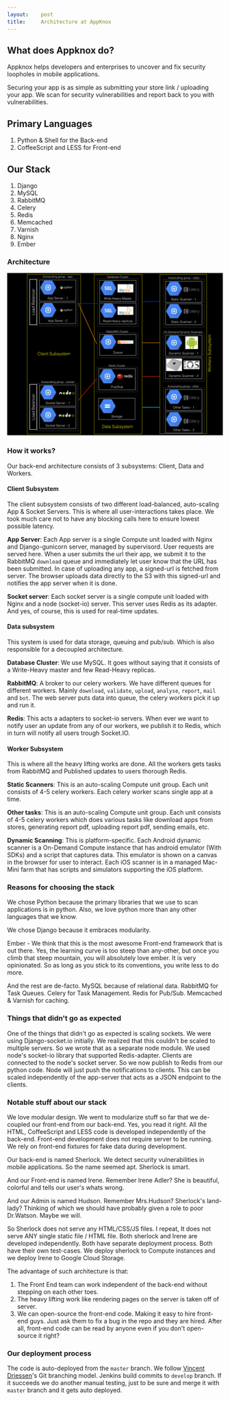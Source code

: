 ```yaml
---
layout:    post
title:     Architecture at AppKnox
---
```


## What does Appknox do?

Appknox helps developers and enterprises to uncover and fix security loopholes in mobile applications.

Securing your app is as simple as submitting your store link / uploading your app. We scan for security vulnerabilities and report back to you with vulnerabilities.

## Primary Languages

1. Python & Shell for the Back-end
2. CoffeeScript and LESS for Front-end

## Our Stack

1. Django
2. MySQL
3. RabbitMQ
4. Celery
5. Redis
6. Memcached
7. Varnish
8. Nginx
9. Ember

### Architecture

![Architecture at AppKnox](/images/architecture-at-appknox.jpg)

### How it works?

Our back-end architecture consists of 3 subsystems: Client, Data and Workers.

#### Client Subsystem

The client subsystem consists of two different load-balanced, auto-scaling App & Socket Servers. This is where all user-interactions takes place. We took much care not to have any blocking calls here to ensure lowest possible latency.

**App Server**: Each App server is a single Compute unit loaded with Nginx and Django-gunicorn server, managed by supervisord. User requests are served here. When a user submits the url their app, we submit it to the RabbitMQ `download` queue and immediately let user know that the URL has been submitted. In case of uploading any app, a signed-url is fetched from server. The browser uploads data directly to the S3 with this signed-url and notifies the app server when it is done.

**Socket server**: Each socket server is a single compute unit loaded with Nginx and a node (socket-io) server. This server uses Redis as its adapter. And yes, of course, this is used for real-time updates.

#### Data subsystem

This system is used for data storage, queuing and pub/sub. Which is also responsible for a decoupled architecture.

**Database Cluster**: We use MySQL. It goes without saying that it consists of a Write-Heavy master and few Read-Heavy replicas.

**RabbitMQ**: A broker to our celery workers. We have different queues for different workers. Mainly `download`, `validate`, `upload`, `analyse`, `report`, `mail` and `bot`. The web server puts data into queue, the celery workers pick it up and run it.

**Redis**: This acts a adapters to socket-io servers. When ever we want to notify user an update from any of our workers, we publish it to Redis, which in turn will notify all users trough Socket.IO.

#### Worker Subsystem

This is where all the heavy lifting works are done. All the workers gets tasks from RabbitMQ and Published updates to users thorough Redis.

**Static Scanners**: This is an auto-scaling Compute unit group. Each unit consists of 4-5 celery workers. Each celery worker scans single app at a time.

**Other tasks**: This is an auto-scaling Compute unit group. Each unit consists of 4-5 celery workers which does various tasks like download apps from stores, generating report pdf, uploading report pdf, sending emails, etc.

**Dynamic Scanning**: This is platform-specific. Each Android dynamic scanner is a On-Demand Compute instance that has android emulator (With SDKs) and a script that captures data. This emulator is shown on a canvas in the browser for user to interact. Each iOS scanner is in a managed Mac-Mini farm that has scripts and simulators supporting the iOS platform.



### Reasons for choosing the stack

We chose Python because the primary libraries that we use to scan applications is in python. Also, we love python more than any other languages that we know.

We chose Django because it embraces modularity.

Ember - We think that this is the most awesome Front-end framework that is out there. Yes, the learning curve is too steep than any-other, but once you climb that steep mountain, you will absolutely love ember. It is very opinionated. So as long as you stick to its conventions, you write less to do more.

And the rest are de-facto. MySQL because of relational data. RabbitMQ for Task Queues. Celery for Task Management. Redis for Pub/Sub. Memcached & Varnish for caching.

### Things that didn't go as expected

One of the things that didn't go as expected is scaling sockets. We were using Django-socket.io initially. We realized that this couldn't be scaled to multiple servers. So we wrote that as a separate node module. We used node's socket-io library that supported Redis-adapter. Clients are connected to the node's socket server. So we now publish to Redis from our python code. Node will just push the notifications to clients. This can be scaled independently of the app-server that acts as a JSON endpoint to the clients.

### Notable stuff about our stack

We love modular design. We went to modularize stuff so far that we de-coupled our front-end from our back-end. Yes, you read it right. All the HTML, CoffeeScript and LESS code is developed independently of the back-end. Front-end development does not require server to be running. We rely on front-end fixtures for fake data during development.

Our back-end is named Sherlock. We detect security vulnerabilities in mobile applications. So the name seemed apt. Sherlock is smart.

And our Front-end is named Irene. Remember Irene Adler? She is beautiful, colorful and tells our user's whats wrong.

And our Admin is named Hudson. Remember Mrs.Hudson? Sherlock's land-lady? Thinking of which we should have probably given a role to poor Dr.Watson. Maybe we will.

So Sherlock does not serve any HTML/CSS/JS files. I repeat, It does not serve ANY single static file / HTML file. Both sherlock and Irene are developed independently. Both have separate deployment process. Both have their own test-cases. We deploy sherlock to Compute instances and we deploy Irene to Google Cloud Storage.

The advantage of such architecture is that:

1. The Front End team can work independent of the back-end without stepping on each other toes.
2. The heavy lifting work like rendering pages on the server is taken off of server.
3. We can open-source the front-end code. Making it easy to hire front-end guys. Just ask them to fix a bug in the repo and they are hired. After all, front-end code can be read by anyone even if you don't open-source it right?

### Our deployment process

The code is auto-deployed from the `master` branch. We follow [Vincent Driessen](http://nvie.com/posts/a-successful-git-branching-model/)'s Git branching model. Jenkins build commits to `develop` branch. If it succeeds we do another manual testing, just to be sure and merge it with `master` branch and it gets auto deployed.
